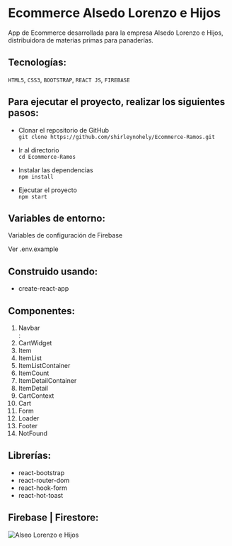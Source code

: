 # Ecommerce Alsedo Lorenzo e Hijos 

App de Ecommerce desarrollada para la empresa Alsedo Lorenzo e Hijos, distribuidora de materias primas para panaderías.

## Tecnologías:
`HTML5`, `CSS3`, `BOOTSTRAP`, `REACT JS`, `FIREBASE`

## Para ejecutar el proyecto, realizar los siguientes pasos:

- Clonar el repositorio de GitHub </br>
  ```git clone https://github.com/shirleynohely/Ecommerce-Ramos.git```
  
- Ir al directorio </br>
  ```cd Ecommerce-Ramos```
 
- Instalar las dependencias</br>
  ```npm install```

- Ejecutar el proyecto</br>
  ```npm start```

## Variables de entorno:

Variables de configuración de Firebase

Ver .env.example


## Construido usando:
<ul>
<li>create-react-app</li>
</ul>

## Componentes: </br>
<ol>
<li>Navbar</li>: 
<li>CartWidget</li>
<li>Item</li>
<li>ItemList</li>
<li>ItemListContainer</li>
<li>ItemCount</li>
<li>ItemDetailContainer</li>
<li>ItemDetail</li>
<li>CartContext</li>
<li>Cart</li>
<li>Form</li>
<li>Loader</li>
<li>Footer</li>
<li>NotFound</li>
</ol>

## Librerías: </br>
<ul>
<li>react-bootstrap</li>
<li>react-router-dom</li>
<li>react-hook-form</li>
<li>react-hot-toast</li>
</ul>

## Firebase | Firestore: </br>

![Alseo Lorenzo e Hijos](https://user-images.githubusercontent.com/62706631/171514727-3a60f523-6535-49aa-b310-736b9fec0a42.gif)
